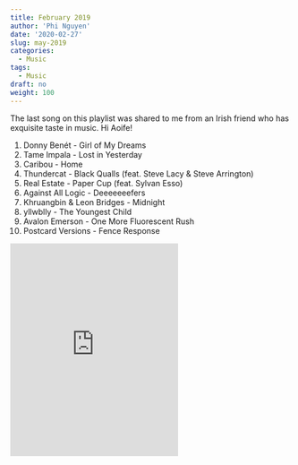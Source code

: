 ```yaml
---
title: February 2019
author: 'Phi Nguyen'
date: '2020-02-27'
slug: may-2019
categories:
  - Music
tags:
  - Music
draft: no
weight: 100
---
```


The last song on this playlist was shared to me from an Irish friend who has
exquisite taste in music. Hi Aoife!

1. Donny Benét - Girl of My Dreams
2. Tame Impala - Lost in Yesterday
3. Caribou - Home
4. Thundercat - Black Qualls (feat. Steve Lacy & Steve Arrington)
5. Real Estate - Paper Cup (feat. Sylvan Esso)
6. Against All Logic - Deeeeeeefers
7. Khruangbin & Leon Bridges - Midnight
8. yllwblly - The Youngest Child
9. Avalon Emerson - One More Fluorescent Rush
10. Postcard Versions - Fence Response

<iframe src="https://open.spotify.com/embed/playlist/6MhMwYNAKAFCz3SjHgUAlf" width="300" height="380" frameborder="0" allowtransparency="true" allow="encrypted-media"></iframe>
